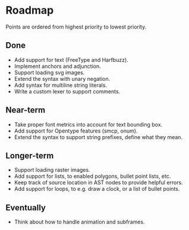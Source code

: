 # Roadmap

Points are ordered from highest priority to lowest priority.

## Done

* Add support for text (FreeType and Harfbuzz).
* Implement anchors and adjunction.
* Support loading svg images.
* Extend the syntax with unary negation.
* Add syntax for multiline string literals.
* Write a custom lexer to support comments.

## Near-term

* Take proper font metrics into account for text bounding box.
* Add support for Opentype features (smcp, onum).
* Extend the syntax to support string prefixes, define what they mean.

## Longer-term

* Support loading raster images.
* Add support for lists, to enabled polygons, bullet point lists, etc.
* Keep track of source location in AST nodes to provide helpful errors.
* Add support for loops, to e.g. draw a clock, or a list of bullet points.

## Eventually

* Think about how to handle animation and subframes.
